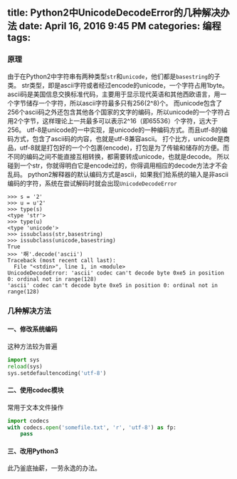 title: Python2中UnicodeDecodeError的几种解决办法
date: April 16, 2016 9:45 PM
categories: 编程
tags: 
----

### 原理
由于在Python2中字符串有两种类型`str`和`unicode`，他们都是`basestring`的子类。
str类型，即是ascii字符或者经过encode的unicode，一个字符占用1byte。ascii码是美国信息交换标准代码，主要用于显示现代英语和其他西欧语言，用一个字节储存一个字符，所以ascii字符最多只有256(2^8)个。
而unicode包含了256个ascii码之外还包含其他各个国家的文字的编码，所以unicode的一个字符占用2个字节，这样理论上一共最多可以表示2^16（即65536）个字符，远大于256。
utf-8是unicode的一中实现，是unicode的一种编码方式。而且utf-8的编码方式，包含了ascii码的内容，也就是utf-8兼容ascii。
打个比方，unicode是商品，utf-8就是打包好的一个个包裹(encode)，打包是为了传输和储存的方便。而不同的编码之间不能直接互相转换，都需要转成unicode，也就是decode。
所以碰到一个str，你就得明白它是encode过的，你得调用相应的decode方法才不会乱码。
python2解释器的默认编码方式是ascii，如果我们给系统的输入是非ascii编码的字符，系统在尝试解码时就会出现`UnicodeDecodeError`

```
>>> s = '2'
>>> u = u'2'
>>> type(s)
<type 'str'>
>>> type(u)
<type 'unicode'>
>>> issubclass(str,basestring)
>>> issubclass(unicode,basestring)
True
>>> '啊'.decode('ascii')
Traceback (most recent call last):
  File "<stdin>", line 1, in <module>
UnicodeDecodeError: 'ascii' codec can't decode byte 0xe5 in position 0: ordinal not in range(128)
'ascii' codec can't decode byte 0xe5 in position 0: ordinal not in range(128)
```

### 几种解决方法

<!--more-->

#### 一、修改系统编码
这种方法较为普遍
```python
import sys
reload(sys)
sys.setdefaultencoding('utf-8')
```

#### 二、使用codec模块
常用于文本文件操作
```python
import codecs
with codecs.open('somefile.txt', 'r', 'utf-8') as fp:
    pass
```

#### 三、改用Python3
此乃釜底抽薪，一劳永逸的办法。





